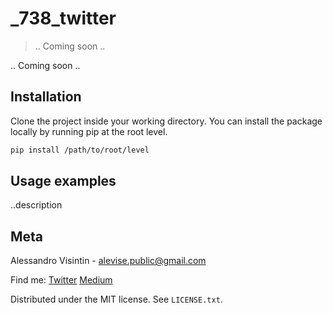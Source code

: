 # \_738_twitter
> .. Coming soon ..

.. Coming soon ..

## Installation
Clone the project inside your working directory.
You can install the package locally by running pip at the root level.
```sh
pip install /path/to/root/level
```

## Usage examples
..description

## Meta
Alessandro Visintin - alevise.public@gmail.com

Find me: [Twitter](https://twitter.com/analog_cs) [Medium](https://medium.com/@analog_cs)

Distributed under the MIT license. See ``LICENSE.txt``.

